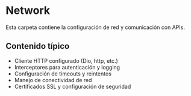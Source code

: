 # Network

Esta carpeta contiene la configuración de red y comunicación con APIs.

## Contenido típico
- Cliente HTTP configurado (Dio, http, etc.)
- Interceptores para autenticación y logging
- Configuración de timeouts y reintentos
- Manejo de conectividad de red
- Certificados SSL y configuración de seguridad